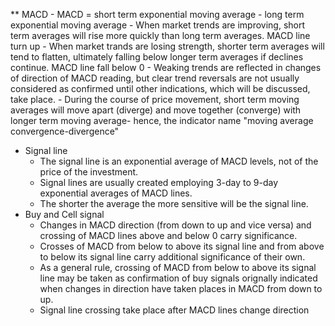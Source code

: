** MACD 
    - MACD = short term exponential moving average - long term exponential moving average
    - When market trends are improving, short term averages will rise more quickly than long term averages. MACD line turn up
    - When market trands are losing strength, shorter term averages will tend to flatten, ultimately falling below longer term averages if declines continue. MACD line fall below 0
    - Weaking trends are reflected in changes of direction of MACD reading, but clear trend reversals are not usually considered as confirmed until other indications, which will be discussed, take place.
    - During the course of price movement, short term moving averages will move apart (diverge) and move together (converge) with longer term moving average- hence, the indicator name "moving average convergence-divergence"
* Signal line
    - The signal line is an exponential average of MACD levels, not of the price of the investment. 
    - Signal lines are usually created employing 3-day to 9-day exponential averages of MACD lines.
    - The shorter the average the more sensitive will be the signal line.
* Buy and Cell signal
    - Changes in MACD direction (from down to up and vice versa) and crossing of MACD lines above and below 0 carry significance.
    - Crosses of MACD from below to above its signal line and from above to below its signal line carry additional significance of their own.
    - As a general rule, crossing of MACD from below to above its signal line may be taken as confirmation of buy signals orignally indicated when changes in direction have taken places in MACD from down to up.
    - Signal line crossing take place after MACD lines change direction 

